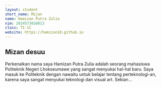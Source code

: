 ```yaml
---
layout: student
short_name: Mijan
name: Hamizan Putra Zulia
nim: 2024573010013
class: TI-1C
website: https://hamizan18.github.io
---
```

## Mizan desuu
Perkenalkan nama saya Hamizan Putra Zulia adalah seorang mahasiswa Politeknik Negeri Lhokseumawe yang sangat menyukai hal-hal
baru. Saya masuk ke Politeknik dengan nawaitu untuk belajar tentang perteknologi-an, karena saya sangat menyukai teknologi
dan visual art. Sekian...
